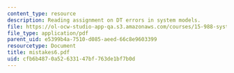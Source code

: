 ```yaml
---
content_type: resource
description: Reading assignment on DT errors in system models.
file: https://ol-ocw-studio-app-qa.s3.amazonaws.com/courses/15-988-system-dynamics-self-study-fall-1998-spring-1999/cfb6b4870a52633147bf763de1bf7b0d_mistakes6.pdf
file_type: application/pdf
parent_uid: e5399b4a-7510-d085-aeed-66c8e9603399
resourcetype: Document
title: mistakes6.pdf
uid: cfb6b487-0a52-6331-47bf-763de1bf7b0d
---
```

